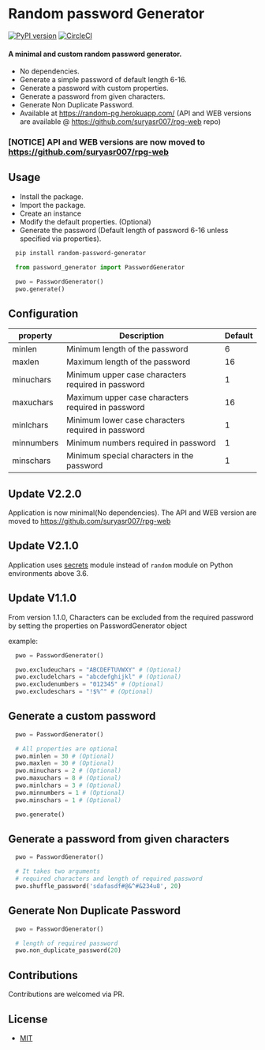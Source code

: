 # Random password Generator
[![PyPI version](https://img.shields.io/badge/PYPI-V%202.2.0-blue.svg)](https://pypi.org/project/random-password-generator)
[![CircleCI](https://circleci.com/gh/suryasr007/random-password-generator/tree/master.svg?style=svg)](https://circleci.com/gh/suryasr007/random-password-generator/tree/master)

#### A minimal and custom random password generator.
 * No dependencies.
 * Generate a simple password of default length 6-16.
 * Generate a password with custom properties.
 * Generate a password from given characters.
 * Generate Non Duplicate Password.
 * Available at https://random-pg.herokuapp.com/ (API and WEB versions are available @ https://github.com/suryasr007/rpg-web repo)

### [NOTICE] API and WEB versions are now moved to https://github.com/suryasr007/rpg-web

## Usage
 * Install the package.
 * Import the package.
 * Create an instance
 * Modify the default properties. (Optional)
 * Generate the password (Default length of password 6-16 unless specified via properties).

``` bash
  pip install random-password-generator
```

``` python
  from password_generator import PasswordGenerator

  pwo = PasswordGenerator()
  pwo.generate()
```


## Configuration

| property   |                          Description                 | Default |
| ---------- |------------------------------------------------------| ------- |
| minlen     |   Minimum length of the password                     | 6 |
| maxlen     |   Maximum length of the password                     | 16 |
| minuchars  |   Minimum upper case characters required in password | 1 |
| maxuchars  |   Maximum upper case characters required in password | 16 |
| minlchars  |   Minimum lower case characters required in password | 1 |
| minnumbers |   Minimum numbers required in password               | 1 |
| minschars  |   Minimum special characters in the password         | 1 |


## Update V2.2.0
Application is now minimal(No dependencies). The API and WEB version are moved to https://github.com/suryasr007/rpg-web

## Update V2.1.0
Application uses [secrets](https://docs.python.org/3/library/secrets.html) module instead of `random` module on Python environments above 3.6.

## Update V1.1.0
From version 1.1.0, Characters can be excluded from the required password by setting the properties on PasswordGenerator object

example:
``` python
  pwo = PasswordGenerator()

  pwo.excludeuchars = "ABCDEFTUVWXY" # (Optional)
  pwo.excludelchars = "abcdefghijkl" # (Optional)
  pwo.excludenumbers = "012345" # (Optional)
  pwo.excludeschars = "!$%^" # (Optional)
```


## Generate a custom password
``` python
  pwo = PasswordGenerator()

  # All properties are optional
  pwo.minlen = 30 # (Optional)
  pwo.maxlen = 30 # (Optional)
  pwo.minuchars = 2 # (Optional)
  pwo.maxuchars = 8 # (Optional)
  pwo.minlchars = 3 # (Optional)
  pwo.minnumbers = 1 # (Optional)
  pwo.minschars = 1 # (Optional)

  pwo.generate()
```

## Generate a password from given characters
``` python
  pwo = PasswordGenerator()

  # It takes two arguments
  # required characters and length of required password
  pwo.shuffle_password('sdafasdf#@&^#&234u8', 20)
```

## Generate Non Duplicate Password
``` python
  pwo = PasswordGenerator()

  # length of required password
  pwo.non_duplicate_password(20)
```

## Contributions
Contributions are welcomed via PR.

## License
 * [MIT](LICENSE)

